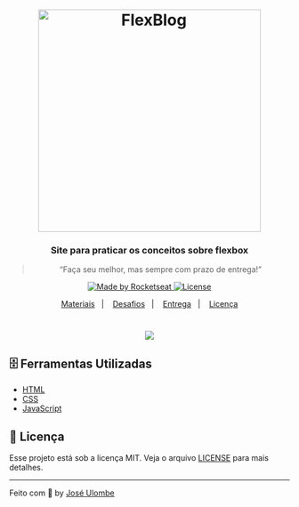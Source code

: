<h1 align="center">
    <img alt="FlexBlog" src="https://ik.imagekit.io/jlzh3neixu/flexblog_01hnbOVdygs.png" width="400px" />
</h1>

<h3 align="center">
  Site para praticar os conceitos sobre flexbox
</h3>

<blockquote align="center">“Faça seu melhor, mas sempre com prazo de entrega!”</blockquote>

<p align="center">

  <a href="https://www.origamid.com/projetos/flexblog/">
    <img alt="Made by Rocketseat" src="https://img.shields.io/badge/made%20by-Rocketseat-%23F8952D">
  </a>

  <a href="LICENSE" >
    <img alt="License" src="https://img.shields.io/badge/license-MIT-%23F8952D">
  </a>

</p>



<p align="center">
  <a href="#file_cabinet-materiais">Materiais</a>&nbsp;&nbsp;&nbsp;|&nbsp;&nbsp;&nbsp;
  <a href="#rocket-desafios">Desafios</a>&nbsp;&nbsp;&nbsp;|&nbsp;&nbsp;&nbsp;
  <a href="#calendar-entrega">Entrega</a>&nbsp;&nbsp;&nbsp;|&nbsp;&nbsp;&nbsp; 
  <a href="#memo-licença">Licença</a>
</p>

<h1 align= "center">
<img src="https://ik.imagekit.io/jlzh3neixu/20200825_180325_fcuzWdGCe.gif">
</h1>

## :file_cabinet: Ferramentas Utilizadas

- [HTML](https://developer.mozilla.org/pt-PT/docs/Web/HTML)
- [CSS](https://developer.mozilla.org/pt-PT/docs/Web/CSS)
- [JavaScript](https://developer.mozilla.org/pt-PT/docs/Web/JavaScript)


## :memo: Licença

Esse projeto está sob a licença MIT. Veja o arquivo [LICENSE](/LICENSE) para mais detalhes.

---

Feito com :purple_heart: by [José Ulombe](https://www.linkedin.com/in/jos%C3%A9-ulombe-31744480/)
